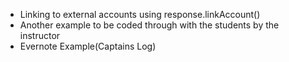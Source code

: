 * Linking to external accounts using response.linkAccount()
* Another example to be coded through with the students by the instructor
* Evernote Example(Captains Log)


